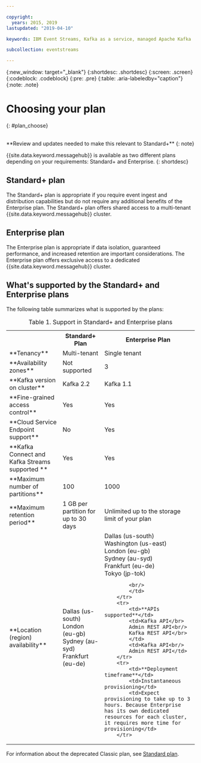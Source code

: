 ```yaml
---

copyright:
  years: 2015, 2019
lastupdated: "2019-04-10"

keywords: IBM Event Streams, Kafka as a service, managed Apache Kafka

subcollection: eventstreams

---
```


{:new_window: target="_blank"}
{:shortdesc: .shortdesc}
{:screen: .screen}
{:codeblock: .codeblock}
{:pre: .pre}
{:table: .aria-labeledby="caption"}
{:note: .note}

# Choosing your plan 
{: #plan_choose}

<br/>
**Review and updates needed to make this relevant to Standard+**
{: note}

{{site.data.keyword.messagehub}} is available as two different plans depending on your requirements: Standard+ and Enterprise.
{: shortdesc}

## Standard+ plan

The Standard+ plan is appropriate if you require event ingest and distribution capabilities but do not require any additional benefits of the Enterprise plan. The Standard+ plan offers shared access to a multi-tenant {{site.data.keyword.messagehub}} cluster.

## Enterprise plan 

The Enterprise plan is appropriate if data isolation, guaranteed performance, and increased retention are important considerations. The Enterprise plan offers exclusive access to a dedicated {{site.data.keyword.messagehub}} cluster.

## What's supported by the Standard+ and Enterprise plans

The following table summarizes what is supported by the plans:

<table>
    <caption>Table 1. Support in Standard+ and Enterprise plans</caption>
      <tr>
	        <th></th>
		    <th>Standard+ Plan</th>
		    <th>Enterprise Plan</th>
        </tr>
		<tr>
			<td>**Tenancy**</td>
			<td>Multi-tenant </td>
			<td>Single tenant</td>
		</tr>
        <tr>
			<td>**Availability zones**</td>
			<td>Not supported</td>
			<td>3</td>
		</tr>
	  		<tr>
			<td>**Kafka version on cluster**</td>
			<td>Kafka 2.2</td>
			<td>Kafka 1.1</td>
		</tr>
		<tr>
			<td>**Fine-grained access control**</td>
			<td>Yes</td>
			<td>Yes</td>
		</tr>
				<tr>
			<td>**Cloud Service Endpoint support**</td>
			<td>No</td>
			<td>Yes</td>
		</tr>
		<tr>
			<td>**Kafka Connect and Kafka Streams supported **</td>
			<td>Yes</td>
			<td>Yes</td>
		</tr>
		<tr>
			<td>**Maximum number of partitions**</td>
			<td>100</td>
			<td>1000</td>
		</tr>
		<tr>
			<td>**Maximum retention period**</td>
			<td>1 GB per partition for up to 30 days </td>
			<td>Unlimited up to the storage limit of your plan </td>
		</tr>
		<tr>
			<td>**Location (region) availability**</td>
			<td>Dallas (us-south)</br>
			London (eu-gb)</br>
			Sydney (au-syd)</br>
			Frankfurt (eu-de) </td>
			<td>Dallas (us-south)</br>
			Washington (us-east)<br/>
			London (eu-gb)<br/>
			Sydney (au-syd)</br>
			Frankfurt (eu-de)<br/>
			Tokyo (jp-tok)<br/>

			<br/>
			</td>
		</tr>
		<tr>
     	    <td>**APIs supported**</td>
			<td>Kafka API</br>
			Admin REST API<br/>
			Kafka REST API</br>
		    </td>
			<td>Kafka API<br/>
			Admin REST API</td>
		</tr>
		<tr>
			<td>**Deployment timeframe**</td>
			<td>Instantaneous provisioning</td>
			<td>Expect provisioning to take up to 3 hours. Because Enterprise has its own dedicated resources for each cluster, it requires more time for provisioning</td>
		</tr>

</table>

For information about the deprecated Classic plan, see
[Standard plan](/docs/services/EventStreams?topic=eventstreams-plan_choose_classic#plan_choose_classic).


<!--
## {{site.data.keyword.Bluemix_notm}} Public environment
{: notoc}

{{site.data.keyword.Bluemix_notm}} Public provides an
economical public cloud service where you pay for what you use and share infrastructure with
others.

In {{site.data.keyword.Bluemix_notm}} Public, the cost of
{{site.data.keyword.messagehub}} is determined by two factors: the
number of partitions that you use and the number of messages that you send and receive. There is no
charge for message data while it is retained on the topics, but the data that each partition retains
is capped at 1 GB.

For more information, see [{{site.data.keyword.Bluemix_notm}} Public ![External link icon](../../icons/launch-glyph.svg "External link icon")](https://www.ibm.com/cloud-computing/bluemix/public){:new_window}.
-->

